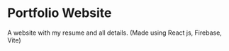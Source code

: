 # Portfolio Website

A website with my resume and all details. (Made using React js, Firebase, Vite)

